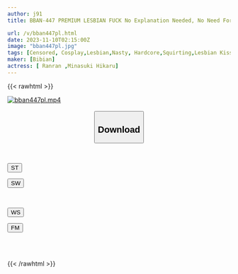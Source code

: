 ```yaml
---
author: j91
title: BBAN-447 PREMIUM LESBIAN FUCK No Explanation Needed, No Need For A Man. Lesbian Sex That Gets You Hooked And Immersed. Hikaru Minazuki Ranran

url: /v/bban447pl.html
date: 2023-11-10T02:15:00Z
image: "bban447pl.jpg"
tags: [Censored, Cosplay,Lesbian,Nasty, Hardcore,Squirting,Lesbian Kiss	]
maker: [Bibian]
actress: [ Ranran ,Minasuki Hikaru]
---
```



{{< rawhtml >}}

<div class="video" data-videoid="6K03M2qOkXFZvw">
    <a href="javascript:;">
        <img src="https://my.j91.asia/v/bban447pl.jpg" width="WIDTH" height="HEIGHT" alt="bban447pl.mp4" loading="lazy">
    </a>
</div>

<script type="text/javascript" src="https://j91.asia/asset/on-demand-st.js"></script>

<br>
  <link rel="stylesheet" href="https://j91.asia/asset/bs5.css">
  
  <center>
  <button class="btn btn-primary" type="button" data-bs-toggle="collapse" data-bs-target=".multi-collapse" aria-expanded="false" aria-controls="multiCollapseExample1 multiCollapseExample2"><h2>Download</h2></button></center>
</p>
<div class="row">
  <div class="col">
    <div class="collapse multi-collapse" id="multiCollapseExample1">
      <div class="card card-body">
	      	      <br>
<div class="buttons">  
<p><a href="https://streamtape.to/v/6K03M2qOkXFZvw" target="_blank"><button class="btn-hover color-3"><i class="fa fa-download"></i> ST</button></a></p>
<p><a href="https://sfastwish.com/dn4f1n569xda" target="_blank"><button class="btn-hover color-2"><i class="fa fa-download"></i> SW</button></a></p></div>
    </div>
  </div>
</div>
  <div class="col">
    <div class="collapse multi-collapse" id="multiCollapseExample2">
      <div class="card card-body">
	      <br>
<div class="buttons">
<p><a href="javascript:;" target="_blank"><button class="btn-hover color-9"><i class="fa fa-download"></i> WS</button></a></p>
<p><a href="javascript:;" target="_blank"><button class="btn-hover color-8"><i class="fa fa-download"></i> FM</button></a></p></div>
<br><br>
      </div>
    </div>
  </div>
</div>

{{< /rawhtml >}}
